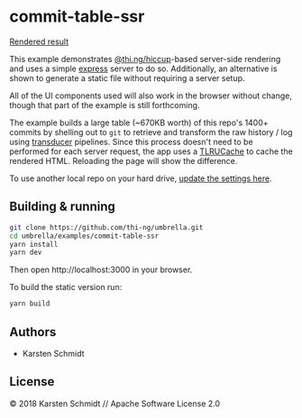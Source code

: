 # commit-table-ssr

[Rendered result](http://demo.thi.ng/umbrella/commit-table-ssr/)

This example demonstrates
[@thi.ng/hiccup](https://github.com/thi-ng/umbrella/tree/master/packages/hiccup)-based
server-side rendering and uses a simple
[express](https://expressjs.com/) server to do so. Additionally, an
alternative is shown to generate a static file without requiring a
server setup.

All of the UI components used will also work in the browser without
change, though that part of the example is still forthcoming.

The example builds a large table (~670KB worth) of this repo's 1400+
commits by shelling out to `git` to retrieve and transform the raw
history / log using
[transducer](https://github.com/thi-ng/umbrella/tree/master/packages/transducers)
pipelines. Since this process doesn't need to be performed for each
server request, the app uses a
[TLRUCache](https://github.com/thi-ng/umbrella/tree/master/packages/cache#tlru)
to cache the rendered HTML. Reloading the page will show the difference.

To use another local repo on your hard drive, [update the settings
here](./src/config.ts#L24).

## Building & running

```bash
git clone https://github.com/thi-ng/umbrella.git
cd umbrella/examples/commit-table-ssr
yarn install
yarn dev
```

Then open http://localhost:3000 in your browser.

To build the static version run:

```bash
yarn build
```

## Authors

- Karsten Schmidt

## License

&copy; 2018 Karsten Schmidt // Apache Software License 2.0
